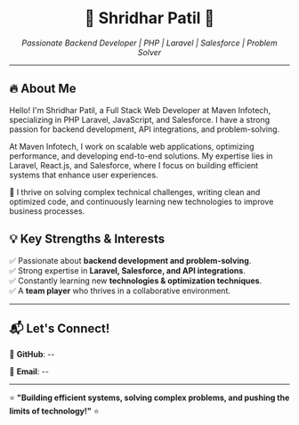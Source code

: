 

<h1 align="center">🚀 Shridhar Patil 🚀</h1>
<p align="center">
  <i>Passionate Backend Developer | PHP | Laravel | Salesforce | Problem Solver</i>
</p>

---

## 🔥 About Me

Hello! I'm Shridhar Patil, a Full Stack Web Developer at Maven Infotech, specializing in PHP Laravel, JavaScript, and Salesforce. I have a strong passion for backend development, API integrations, and problem-solving.

At Maven Infotech, I work on scalable web applications, optimizing performance, and developing end-to-end solutions. My expertise lies in Laravel, React.js, and Salesforce, where I focus on building efficient systems that enhance user experiences.

🚀 I thrive on solving complex technical challenges, writing clean and optimized code, and continuously learning new technologies to improve business processes.

## 💡 Key Strengths & Interests
✅ Passionate about **backend development and problem-solving**.  
✅ Strong expertise in **Laravel, Salesforce, and API integrations**.  
✅ Constantly learning new **technologies & optimization techniques**.  
✅ A **team player** who thrives in a collaborative environment.  

---

## 📬 Let's Connect!

🔗 **GitHub**: --

📧 **Email**: --  

---

⭐ **"Building efficient systems, solving complex problems, and pushing the limits of technology!"** ⭐

<!---
MI-ShridharPatil/MI-ShridharPatil is a ✨ special ✨ repository because its `README.md` (this file) appears on your GitHub profile.
You can click the Preview link to take a look at your changes.
--->
